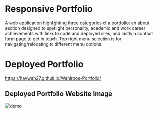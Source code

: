 # Responsive Portfolio
A web application highlighting three categories of a portfolio: an about section designed to spotlight personality, acedemic and work career achievements with links to code and deployed sites, and lastly a contact form page to get in touch. Top right menu selection is for navigating/relocating to different menu options.

# Deployed Portfolio
https://haywah27.github.io/Wahlroos-Portfolio/


## Deployed Portfolio Website Image
<img src="./Assets/images/portfolio-demo.gif" alt="demo">
